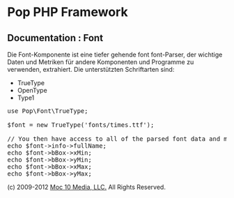 Pop PHP Framework
=================

Documentation : Font
--------------------

Die Font-Komponente ist eine tiefer gehende font font-Parser, der wichtige Daten und Metriken für andere Komponenten und Programme zu verwenden, extrahiert. Die unterstützten Schriftarten sind:


* TrueType
* OpenType
* Type1

<pre>
use Pop\Font\TrueType;

$font = new TrueType('fonts/times.ttf');

// You then have access to all of the parsed font data and metrics.
echo $font->info->fullName;
echo $font->bBox->xMin;
echo $font->bBox->yMin;
echo $font->bBox->xMax;
echo $font->bBox->yMax;
</pre>

(c) 2009-2012 [Moc 10 Media, LLC.](http://www.moc10media.com) All Rights Reserved.
